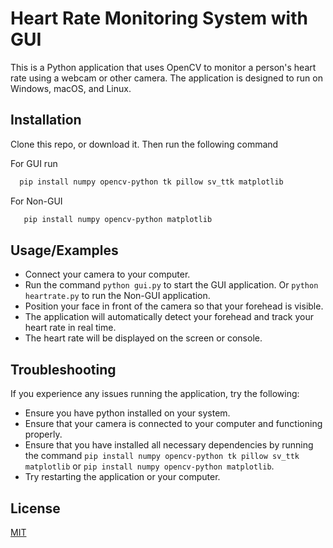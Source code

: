 
# Heart Rate Monitoring System with GUI

This is a Python application that uses OpenCV to monitor a person's heart rate using a webcam or other camera. The application is designed to run on Windows, macOS, and Linux.


## Installation

Clone this repo, or download it.
Then run the following command

For GUI run
```bash
  pip install numpy opencv-python tk pillow sv_ttk matplotlib
```

For Non-GUI
```bash
   pip install numpy opencv-python matplotlib
```
    
## Usage/Examples

* Connect your camera to your computer.
* Run the command ```python gui.py``` to start the GUI application. Or ```python heartrate.py``` to run the Non-GUI application.
* Position your face in front of the camera so that your forehead is visible.
* The application will automatically detect your forehead and track your heart rate in real time.
* The heart rate will be displayed on the screen or console.
## Troubleshooting

If you experience any issues running the application, try the following:
* Ensure you have python installed on your system.
* Ensure that your camera is connected to your computer and functioning properly.
* Ensure that you have installed all necessary dependencies by running the command ```pip install numpy opencv-python tk pillow sv_ttk matplotlib``` or ```pip install numpy opencv-python matplotlib```.
* Try restarting the application or your computer.


## License

[MIT](https://choosealicense.com/licenses/mit/)